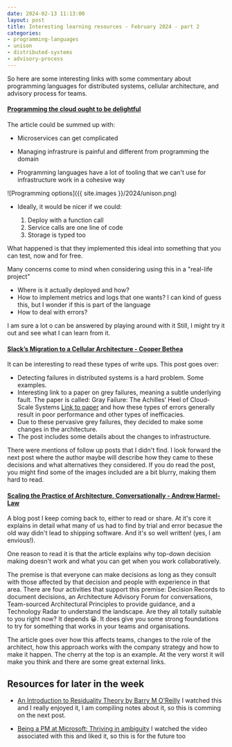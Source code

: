 ```yaml
---
date: 2024-02-13 11:13:00
layout: post
title: Interesting learning resources - February 2024 - part 2
categories:
- programming-languages
- unison
- distributed-systems
- advisory-process
---
```



So here are some interesting links with some commentary about programming languages for distributed systems, cellular architecture, and advisory process for teams.


#### [Programming the cloud ought to be delightful](https://web.archive.org/web/20240212160042/https://www.unison.cloud/our-approach/) 

The article could be summed up with:


* Microservices can get complicated 

* Managing infrastrure is painful and different from programming the domain

* Programming languages have a lot of tooling that we can't use for infrastructure work in a cohesive way

![Programming options]({{ site.images }}/2024/unison.png)

* Ideally, it would be nicer if we could:

    1.  Deploy with a function call
    1.  Service calls are one line of code
    1.  Storage is typed too

What happened is that they implemented this ideal into something that you can test, now and for free.

Many concerns come to mind when considering using this in a "real-life project"
* Where is it actually deployed and how? 
* How to implement metrics and logs that one wants? I can kind of guess this, but I wonder if this is part of the language
* How to deal with errors? 

I am sure a lot o can be answered by playing around with it 
Still,  I might try it out and see what I can learn from it.  



#### [Slack’s Migration to a Cellular Architecture - Cooper Bethea](https://web.archive.org/web/20240213115847/https://slack.engineering/slacks-migration-to-a-cellular-architecture/) 

It can be interesting to read these types of write ups. This post goes over:

*   Detecting failures in distributed systems is a hard problem. Some examples.  
*   Interesting link to a paper on grey failures, meaning a subtle underlying fault. The paper is called: Gray Failure: The Achilles’ Heel of Cloud-Scale Systems [Link to paper](https://www.microsoft.com/en-us/research/wp-content/uploads/2017/06/paper-1.pdf) and how these types of errors generally result in poor performance and other types of inefficacies.
*   Due to these pervasive grey failures, they decided to make some changes in the architecture. 
*   The post includes some details about the changes to infrastructure. 


There were mentions of follow up posts that I didn't find. I look forward the next post where the author maybe will describe how they came to these decisions and what alternatives they considered.
If you do read the post, you might find some of the images included are a bit blurry, making them hard to read.


#### [Scaling the Practice of Architecture, Conversationally - Andrew Harmel-Law](https://web.archive.org/save/https://martinfowler.com/articles/scaling-architecture-conversationally.html) 

A blog post I keep coming back to, either to read or share. At it's core it explains in detail what many of us had to find by trial and error becasue the old way didn't lead to shipping software. And it's so well written! (yes, I am envious!).

One reason to read it is that the article explains why top-down decision making doesn't work and what you can get when you work collaboratively. 

The premise is that everyone can make decisions as long as they consult with those affected by that decision and people with experience in that area. There are four activities that support this premise:  Decision Records to document decisions, an Architecture Advisory Forum for conversations, Team-sourced Architectural Principles to provide guidance, and a Technology Radar to understand the landscape. Are they all totally suitable to you right now? It depends 😀. It does give you some strong foundations to try for something that works in your teams and organisations.

The article goes over how this affects teams, changes to the role of the architect, how this approach works with the company strategy and how to make it happen. The cherry at the top is an example. At the very worst it will make you think and there are some great external links.



## Resources for later in the week

* [An Introduction to Residuality Theory by Barry M O'Reilly](https://virtualddd.com/sessions/83) I watched this and I really enjoyed it,  I am compiling notes about it, so this is comming on the next post.

* [Being a PM at Microsoft: Thriving in ambiguity](https://ssbipolar.com/2024/01/29/being-a-pm-at-microsoft-thriving-in-ambiguity/) I watched the video associated with this and liked it, so this is for the future too

